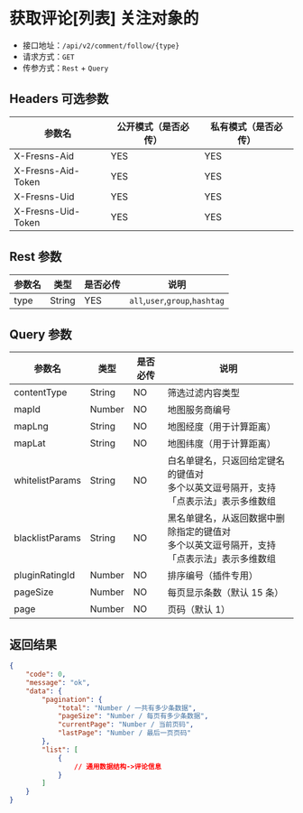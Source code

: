 # 获取评论[列表] 关注对象的

- 接口地址：`/api/v2/comment/follow/{type}`
- 请求方式：`GET`
- 传参方式：`Rest` + `Query`

## Headers 可选参数

| 参数名 | 公开模式（是否必传） | 私有模式（是否必传） |
| --- | --- | --- |
| X-Fresns-Aid | YES | YES |
| X-Fresns-Aid-Token | YES | YES |
| X-Fresns-Uid | YES | YES |
| X-Fresns-Uid-Token | YES | YES |

## Rest 参数

| 参数名 | 类型 | 是否必传 | 说明 |
| --- | --- | --- | --- |
| type | String | YES | `all`,`user`,`group`,`hashtag` |

## Query 参数

| 参数名 | 类型 | 是否必传 | 说明 |
| --- | --- | --- | --- |
| contentType | String | NO | 筛选过滤内容类型 |
| mapId | Number | NO | 地图服务商编号 |
| mapLng | String | NO | 地图经度（用于计算距离） |
| mapLat | String | NO | 地图纬度（用于计算距离） |
| whitelistParams | String | NO | 白名单键名，只返回给定键名的键值对<br>多个以英文逗号隔开，支持「点表示法」表示多维数组 |
| blacklistParams | String | NO | 黑名单键名，从返回数据中删除指定的键值对<br>多个以英文逗号隔开，支持「点表示法」表示多维数组 |
| pluginRatingId | Number | NO | 排序编号（插件专用） |
| pageSize | Number | NO | 每页显示条数（默认 15 条） |
| page | Number | NO | 页码（默认 1） |

## 返回结果

```json
{
    "code": 0,
    "message": "ok",
    "data": {
        "pagination": {
            "total": "Number / 一共有多少条数据",
            "pageSize": "Number / 每页有多少条数据",
            "currentPage": "Number / 当前页码",
            "lastPage": "Number / 最后一页页码"
        },
        "list": [
            {
                // 通用数据结构->评论信息
            }
        ]
    }
}
```
